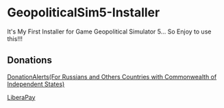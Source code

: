 # GeopoliticalSim5-Installer
It's My First Installer for Game Geopolitical Simulator 5... So Enjoy to use this!!!

## Donations

[DonationAlerts(For Russians and Others Countries with Commonwealth of Independent States)](https://donationalerts.com/r/rikkomatsumato)

[LiberaPay](https://liberapay.com/RikkoMatsumatoOfficial/donate)
